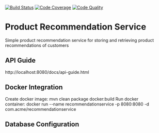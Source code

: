 [![Build Status](https://travis-ci.org/cod3hulk/recommendationservice.svg?branch=master)](https://travis-ci.org/cod3hulk/recommendationservice)
[![Code Coverage](https://codecov.io/gh/cod3hulk/recommendationservice/branch/master/graph/badge.svg)](https://codecov.io/gh/cod3hulk/recommendationservice)
[![Code Quality](https://codebeat.co/badges/91565840-a808-44f5-87c8-93e97fb46216)](https://codebeat.co/projects/github-com-cod3hulk-recommendationservice-master)
# Product Recommendation Service
Simple product recommendation service for storing and retrieving product recommendations of customers

## API Guide
http://localhost:8080/docs/api-guide.html

## Docker Integration
Create docker image: mvn clean package docker:build
Run docker container: docker run --name recommendationservice -p 8080:8080 -d com.acme/recommendationservice

## Database Configuration
